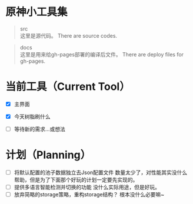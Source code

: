 # 原神小工具集

>src\
这里是源代码。
There are source codes.

>docs\
这里是用来给gh-pages部署的编译后文件。 
There are deploy files for gh-pages.

# 当前工具（Current Tool）
- [x] 主界面
- [x] 今天树脂刷什么
- [ ] 等待新的需求…或想法


# 计划（Planning）
- [ ] 将默认配置的池子数据独立去Json配置文件 数量太少了，对性能其实没什么帮助，但是为了下面那个好玩的计划一定要先实现的。
- [ ] 提供多语言智能检测并切换的功能 没什么实际用途，但是好玩。
- [ ] 放弃简略的storage策略，重构storage结构？ 根本没什么必要嘛~
